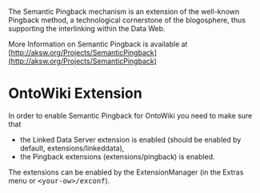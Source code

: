 The Semantic Pingback mechanism is an extension of the well-known Pingback method, a technological cornerstone of the blogosphere, thus supporting the interlinking within the Data Web.

More Information on Semantic Pingback is available at [http://aksw.org/Projects/SemanticPingback](http://aksw.org/Projects/SemanticPingback)

# OntoWiki Extension

In order to enable Semantic Pingback for OntoWiki you need to make sure that

- the Linked Data Server extension is enabled (should be enabled by default, extensions/linkeddata),
- the Pingback extensions (extensions/pingback) is enabled.

The extensions can be enabled by the ExtensionManager (in the Extras menu or <tt>&lt;your-ow&gt;/exconf</tt>).

